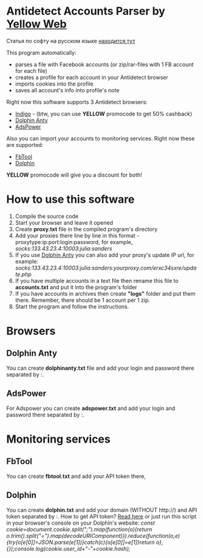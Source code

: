 # Antidetect Accounts Parser by [Yellow Web](https://yellowweb.top)
Статья по софту на русском языке [находится тут](https://yellowweb.top/massovyj-import-akkauntov-facebook-v-profili-indigo-na-izi/)

This program automatically: 
- parses a file with Facebook accounts (or zip/rar-files with 1 FB account for each file)
- creates a profile for each account in your Antidetect browser
- imports cookies into the profile
- saves all account's info into profile's note

Right now this software supports 3 Antidetect browsers: 
- [Indigo](https://yellowweb.top/indigo) - (btw, you can use **YELLOW** promocode to get 50% cashback)
- [Dolphin Anty](https://yellowweb.top/dolphinanty)
- [AdsPower](https://yellowweb.top/adspower)

Also you can import your accounts to monitoring services. Right now these are supported:
- [FbTool](https://yellowweb.top/fbtool) 
- [Dolphin](https://yellowweb.top/dolphin)

**YELLOW** promocode will give you a discount for both!

# How to use this software
1. Compile the source code
2. Start your browser and leave it opened
3. Create **proxy.txt** file in the compiled program's directory
4. Add your proxies there line by line in this format - proxytype:ip:port:login:password, for example, *socks:133.43.23.4:10003:julia:sanders*
5. If you use [Dolphin Anty](https://yellowweb.top/dolphinanty) you can also add your proxy's update IP url, for example: *socks:133.43.23.4:10003:julia:sanders:yourproxy.com/erxc34sxre/update.php*
6. If you have multiple accounts in a text file then rename this file to **accounts.txt** and put it into the program's folder
7. If you have accounts in archives then create **"logs"** folder and put them there. Remember, there should be 1 account per 1 zip.
8. Start the program and follow the instructions.

# Browsers
## Dolphin Anty
You can create **dolphinanty.txt** file and add your login and password there separated by :. 
## AdsPower
For Adspower you can create **adspower.txt** and add your login and password there separated by :. 

# Monitoring services 
## FbTool 
You can create **fbtool.txt** and add your API token there, 
## Dolphin
You can create **dolphin.txt** and add your domain (WITHOUT http://) and API token separated by :. How to get API token? [Read here](https://documenter.getpostman.com/view/15402503/TzJrBJdk) or just run this script in your browser's console on your Dolphin's website:
*const cookie=document.cookie.split(";").map(function(o){return o.trim().split("=").map(decodeURIComponent)}).reduce(function(o,e){try{o[e[0]]=JSON.parse(e[1])}catch(c){o[e[0]]=e[1]}return o},{});console.log(cookie.user_id+"-"+cookie.hash);*


